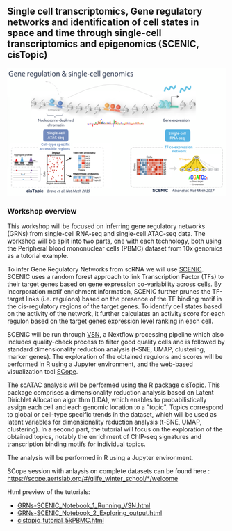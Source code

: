 ## Single cell transcriptomics, Gene regulatory networks and identification of cell states in space and time through single-cell transcriptomics and epigenomics (SCENIC, cisTopic)


![alt text](https://github.com/dagousket/winter_school_2021/blob/master/image_scenic_citopic.png?raw=true)

### Workshop overview

This workshop will be focused on inferring gene regulatory networks (GRNs) from single-cell RNA-seq and single-cell ATAC-seq data. The workshop will be split into two parts, one with each technology, both using the Peripheral blood mononuclear cells (PBMC) dataset from 10x genomics as a tutorial example.

To infer Gene Regulatory Networks from scRNA we will use [SCENIC](https://github.com/aertslab/SCENIC). SCENIC uses a random forest approach to link Transcription Factor (TFs) to their target genes based on gene expression co-variability across cells. By incorporation motif enrichment information, SCENIC further prunes the TF-target links (i.e. regulons) based on the presence of the TF binding motif in the cis-regulatory regions of the target genes. To identify cell states based on the activity of the network, it further calculates an activity score for each regulon based on the target genes expression level ranking in each cell.

SCENIC will  be run through [VSN](https://github.com/vib-singlecell-nf), a Nextflow processing pipeline which also includes quality-check process to filter good quality cells and is followed by standard dimensionality reduction analysis (t-SNE, UMAP, clustering, marker genes). The exploration of the obtained regulons and scores will be performed in R using a Jupyter environment, and the web-based visualization tool [SCope](https://scope.aertslab.org).

The scATAC analysis will be performed using the R package [cisTopic](https://github.com/aertslab/cisTopic). This package comprises a dimensionality reduction analysis based on Latent Dirichlet Allocation algorithm (LDA), which enables to probabilistically assign each cell and each genomic location to a "topic". Topics correspond to global or cell-type specific trends in the dataset, which will be used as latent variables for dimensionality reduction analysis (t-SNE, UMAP, clustering). In a second part, the tutorial will focus on the exploration of the obtained topics, notably the enrichment of ChIP-seq signatures and transcription binding motifs for individual topics.

The analysis will be performed in R using a Jupyter environment.

SCope session with anlaysis on complete datasets can be found here : https://scope.aertslab.org/#/qlife_winter_school/*/welcome

Html preview of the tutorials:
- [GRNs-SCENIC_Notebook_1_Running_VSN.html](https://rawcdn.githack.com/dagousket/winter_school_2021/69fb5aaa6a2cb6c0503caf76734bd0316b722f40/tutorial/GRNs_SCENIC/GRNs-SCENIC_Notebook_1_Running_VSN.html)
- [GRNs-SCENIC_Notebook_2_Exploring_output.html](https://rawcdn.githack.com/dagousket/winter_school_2021/69fb5aaa6a2cb6c0503caf76734bd0316b722f40/tutorial/GRNs_SCENIC/GRNs-SCENIC_Notebook_2_Exploring_output.html)
- [cistopic_tutorial_5kPBMC.html](https://rawcdn.githack.com/dagousket/winter_school_2021/83d5bc8d1885773128a425d0eeeda486bc61f954/tutorial/cisTopic/cistopic_tutorial_5kPBMC.html)
